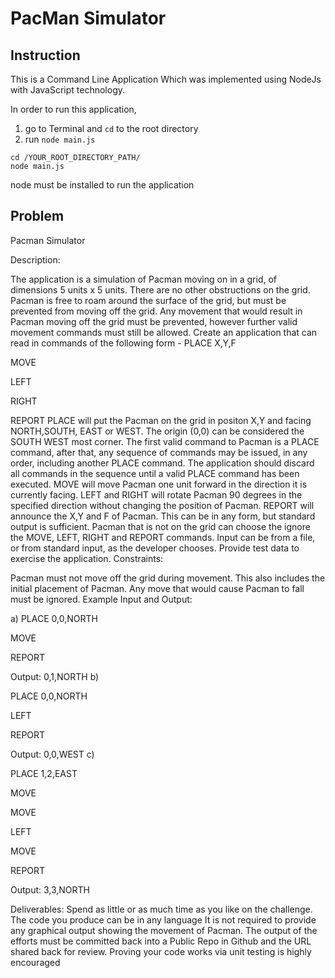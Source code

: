 # PacMan Simulator

## Instruction
This is a Command Line Application Which was implemented using NodeJs with JavaScript technology.

In order to run this application, 
1. go to Terminal and `cd` to the root directory
2. run `node main.js`

```
cd /YOUR_ROOT_DIRECTORY_PATH/
node main.js
```
node must be installed to run the application
## Problem

Pacman Simulator

Description:

The application is a simulation of Pacman moving on in a grid, of dimensions 5 units x 5 units.
There are no other obstructions on the grid.
Pacman is free to roam around the surface of the grid, but must be prevented from moving off the grid. Any movement that would result in Pacman moving off the grid must be prevented, however further valid movement commands must still be allowed.
Create an application that can read in commands of the following form -
PLACE X,Y,F

MOVE

LEFT

RIGHT

REPORT
PLACE will put the Pacman on the grid in positon X,Y and facing NORTH,SOUTH, EAST or WEST.
The origin (0,0) can be considered the SOUTH WEST most corner.
The first valid command to Pacman is a PLACE command, after that, any sequence of commands may be issued, in any order, including another PLACE command. The application should discard all commands in the sequence until a valid PLACE command has been executed.
MOVE will move Pacman one unit forward in the direction it is currently facing.
LEFT and RIGHT will rotate Pacman 90 degrees in the specified direction without changing the position of Pacman.
REPORT will announce the X,Y and F of Pacman. This can be in any form, but standard output is sufficient.
Pacman that is not on the grid can choose the ignore the MOVE, LEFT, RIGHT and REPORT commands.
Input can be from a file, or from standard input, as the developer chooses.
Provide test data to exercise the application.
Constraints:

Pacman must not move off the grid during movement. This also includes the initial placement of Pacman.
Any move that would cause Pacman to fall must be ignored.
Example Input and Output:

a)
PLACE 0,0,NORTH

MOVE

REPORT

Output: 0,1,NORTH
b)

PLACE 0,0,NORTH

LEFT

REPORT

Output: 0,0,WEST
c)

PLACE 1,2,EAST

MOVE

MOVE

LEFT

MOVE

REPORT

Output: 3,3,NORTH

Deliverables:
Spend as little or as much time as you like on the challenge.
The code you produce can be in any language
It is not required to provide any graphical output showing the movement of Pacman.
The output of the efforts must be committed back into a Public Repo in Github and the URL shared back for review.
Proving your code works via unit testing is highly encouraged